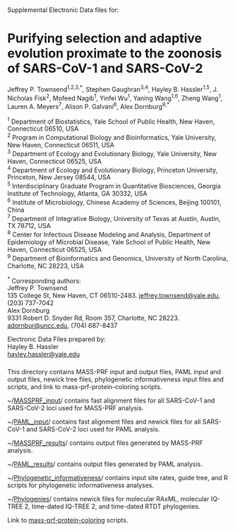 ###

Supplemental Electronic Data files for:

# Purifying selection and adaptive evolution proximate to the zoonosis of SARS-CoV-1 and SARS-CoV-2 

Jeffrey P. Townsend<sup>1,2,3,\*</sup>, Stephen Gaughran<sup>3,4</sup>, Hayley B. Hassler<sup>1,5</sup>, J. Nicholas Fisk<sup>2</sup>, Mofeed Nagib<sup>1</sup>, Yinfei Wu<sup>1</sup>, Yaning Wang<sup>1,6</sup>, Zheng Wang<sup>1</sup>, Lauren A. Meyers<sup>7</sup>, Alison P. Galvani<sup>8</sup>, Alex Dornburg<sup>9,\*</sup>

<sup>1</sup> Department of Biostatistics, Yale School of Public Health, New Haven, Connecticut 06510, USA<br>
<sup>2</sup> Program in Computational Biology and Bioinformatics, Yale University, New Haven, Connecticut 06511, USA<br>
<sup>3</sup> Department of Ecology and Evolutionary Biology, Yale University, New Haven, Connecticut 06525, USA<br>
<sup>4</sup> Department of Ecology and Evolutionary Biology, Princeton University, Princeton, New Jersey 08544, USA<br>
<sup>5</sup> Interdisciplinary Graduate Program in Quantitative Biosciences, Georgia Institute of Technology, Atlanta, GA 30332, USA<br>
<sup>6</sup> Institute of Microbiology, Chinese Academy of Sciences, Beijing 100101, China<br>
<sup>7</sup> Department of Integrative Biology, University of Texas at Austin, Austin, TX 78712, USA<br>
<sup>8</sup> Center for Infectious Disease Modeling and Analysis, Department of Epidemiology of Microbial Disease, Yale School of Public Health, New Haven, Connecticut 06525, USA<br>
<sup>9</sup> Department of Bioinformatics and Genomics, University of North Carolina, Charlotte, NC 28223, USA<br>

<sup>\*</sup>  Corresponding authors:<br>
  Jeffrey P. Townsend<br>
  135 College St, New Haven, CT 06510-2483. jeffrey.townsend@yale.edu, (203) 737-7042<br>
  Alex Dornburg<br>
  9331 Robert D. Snyder Rd, Room 357, Charlotte, NC 28223. adornbur@uncc.edu, (704) 687-8437<br>

Electronic Data Files prepared by:<br>
Hayley B. Hassler<br>
hayley.hassler@yale.edu<br>


###

This directory contains MASS-PRF input and output files, PAML input and output files, newick tree files, phylogenetic informativeness input files and scripts, and link to mass-prf-protein-coloring scripts.

~/[MASSPRF_input](https://github.com/hhassle/Townsend_et_al_2023/tree/main/MASSPRF_input)/ contains fast alignment files for all SARS-CoV-1 and SARS-CoV-2 loci used for MASS-PRF analysis.

~/[PAML_input](https://github.com/hhassle/Townsend_et_al_2023/tree/main/PAML_input)/ contains fast alignment files and newick files for all SARS-CoV-1 and SARS-CoV-2 loci used for PAML analysis.

~/[MASSPRF_results](https://github.com/hhassle/Townsend_et_al_2023/tree/main/MASSPRF_results)/ contains output files generated by MASS-PRF analysis.

~/[PAML_results](https://github.com/hhassle/Townsend_et_al_2023/tree/main/PAML_results)/ contains output files generated by PAML analysis.

~/[Phylogenetic_informativeness](https://github.com/hhassle/Townsend_et_al_2023/tree/main/Phylogenetic_informativeness)/ contains input site rates, guide tree, and R scripts for phylogenetic informativeness analyses.

~/[Phylogenies](https://github.com/hhassle/Townsend_et_al_2023/tree/main/Phylogenies)/ contains newick files for molecular RAxML, molecular IQ-TREE 2, time-dated IQ-TREE 2, and time-dated RTDT phylogenies.

Link to [mass-prf-protein-coloring](https://github.com/Townsend-Lab-Yale/massprf-protein-coloring) scripts.

